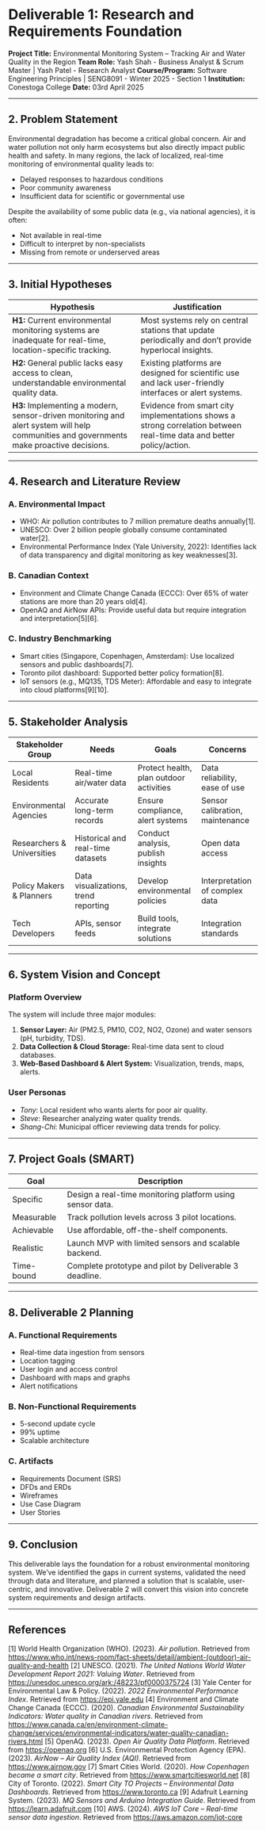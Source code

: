 # Deliverable 1: Research and Requirements Foundation

**Project Title:** Environmental Monitoring System – Tracking Air and Water Quality in the Region 
**Team Role:** Yash Shah - Business Analyst & Scrum Master | Yash Patel - Research Analyst
**Course/Program:** Software Engineering Principles | SENG8091 - Winter 2025 - Section 1
**Institution:** Conestoga College 
**Date:** 03rd April 2025

---

## 2. Problem Statement

Environmental degradation has become a critical global concern. Air and water pollution not only harm ecosystems but also directly impact public health and safety. In many regions, the lack of localized, real-time monitoring of environmental quality leads to:

- Delayed responses to hazardous conditions
- Poor community awareness
- Insufficient data for scientific or governmental use

Despite the availability of some public data (e.g., via national agencies), it is often:

- Not available in real-time
- Difficult to interpret by non-specialists
- Missing from remote or underserved areas

---

## 3. Initial Hypotheses

| Hypothesis | Justification |
|-----------|----------------|
| **H1:** Current environmental monitoring systems are inadequate for real-time, location-specific tracking. | Most systems rely on central stations that update periodically and don’t provide hyperlocal insights. |
| **H2:** General public lacks easy access to clean, understandable environmental quality data. | Existing platforms are designed for scientific use and lack user-friendly interfaces or alert systems. |
| **H3:** Implementing a modern, sensor-driven monitoring and alert system will help communities and governments make proactive decisions. | Evidence from smart city implementations shows a strong correlation between real-time data and better policy/action. |

---

## 4. Research and Literature Review

### A. Environmental Impact

- WHO: Air pollution contributes to 7 million premature deaths annually[1].
- UNESCO: Over 2 billion people globally consume contaminated water[2].
- Environmental Performance Index (Yale University, 2022): Identifies lack of data transparency and digital monitoring as key weaknesses[3].

### B. Canadian Context

- Environment and Climate Change Canada (ECCC): Over 65% of water stations are more than 20 years old[4].
- OpenAQ and AirNow APIs: Provide useful data but require integration and interpretation[5][6].

### C. Industry Benchmarking

- Smart cities (Singapore, Copenhagen, Amsterdam): Use localized sensors and public dashboards[7].
- Toronto pilot dashboard: Supported better policy formation[8].
- IoT sensors (e.g., MQ135, TDS Meter): Affordable and easy to integrate into cloud platforms[9][10].

---

## 5. Stakeholder Analysis

| Stakeholder Group | Needs | Goals | Concerns |
|-------------------|-------|-------|----------|
| Local Residents | Real-time air/water data | Protect health, plan outdoor activities | Data reliability, ease of use |
| Environmental Agencies | Accurate long-term records | Ensure compliance, alert systems | Sensor calibration, maintenance |
| Researchers & Universities | Historical and real-time datasets | Conduct analysis, publish insights | Open data access |
| Policy Makers & Planners | Data visualizations, trend reporting | Develop environmental policies | Interpretation of complex data |
| Tech Developers | APIs, sensor feeds | Build tools, integrate solutions | Integration standards |

---

## 6. System Vision and Concept

### Platform Overview

The system will include three major modules:

1. **Sensor Layer:** Air (PM2.5, PM10, CO2, NO2, Ozone) and water sensors (pH, turbidity, TDS).
2. **Data Collection & Cloud Storage:** Real-time data sent to cloud databases.
3. **Web-Based Dashboard & Alert System:** Visualization, trends, maps, alerts.

### User Personas

- *Tony*: Local resident who wants alerts for poor air quality.
- *Steve*: Researcher analyzing water quality trends.
- *Shang-Chi*: Municipal officer reviewing data trends for policy.

---

## 7. Project Goals (SMART)

| Goal | Description |
|------|-------------|
| Specific | Design a real-time monitoring platform using sensor data. |
| Measurable | Track pollution levels across 3 pilot locations. |
| Achievable | Use affordable, off-the-shelf components. |
| Realistic | Launch MVP with limited sensors and scalable backend. |
| Time-bound | Complete prototype and pilot by Deliverable 3 deadline. |

---

## 8. Deliverable 2 Planning

### A. Functional Requirements

- Real-time data ingestion from sensors
- Location tagging
- User login and access control
- Dashboard with maps and graphs
- Alert notifications

### B. Non-Functional Requirements

- 5-second update cycle
- 99% uptime
- Scalable architecture

### C. Artifacts

- Requirements Document (SRS)
- DFDs and ERDs
- Wireframes
- Use Case Diagram
- User Stories

---

## 9. Conclusion

This deliverable lays the foundation for a robust environmental monitoring system. We’ve identified the gaps in current systems, validated the need through data and literature, and planned a solution that is scalable, user-centric, and innovative. Deliverable 2 will convert this vision into concrete system requirements and design artifacts.

---

## References

[1] World Health Organization (WHO). (2023). *Air pollution*. Retrieved from https://www.who.int/news-room/fact-sheets/detail/ambient-(outdoor)-air-quality-and-health 
[2] UNESCO. (2021). *The United Nations World Water Development Report 2021: Valuing Water*. Retrieved from https://unesdoc.unesco.org/ark:/48223/pf0000375724 
[3] Yale Center for Environmental Law & Policy. (2022). *2022 Environmental Performance Index*. Retrieved from https://epi.yale.edu 
[4] Environment and Climate Change Canada (ECCC). (2020). *Canadian Environmental Sustainability Indicators: Water quality in Canadian rivers*. Retrieved from https://www.canada.ca/en/environment-climate-change/services/environmental-indicators/water-quality-canadian-rivers.html 
[5] OpenAQ. (2023). *Open Air Quality Data Platform*. Retrieved from https://openaq.org
[6] U.S. Environmental Protection Agency (EPA). (2023). *AirNow – Air Quality Index (AQI)*. Retrieved from https://www.airnow.gov
[7] Smart Cities World. (2020). *How Copenhagen became a smart city*. Retrieved from https://www.smartcitiesworld.net 
[8] City of Toronto. (2022). *Smart City TO Projects – Environmental Data Dashboards*. Retrieved from https://www.toronto.ca 
[9] Adafruit Learning System. (2023). *MQ Sensors and Arduino Integration Guide*. Retrieved from https://learn.adafruit.com 
[10] AWS. (2024). *AWS IoT Core – Real-time sensor data ingestion*. Retrieved from https://aws.amazon.com/iot-core
